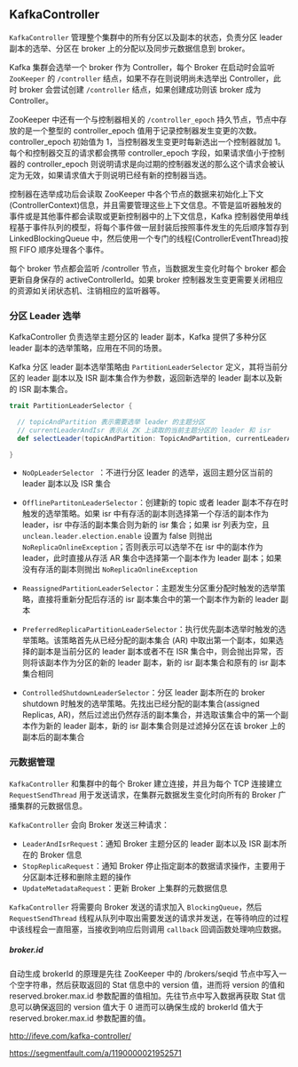 ## KafkaController

`KafkaController` 管理整个集群中的所有分区以及副本的状态，负责分区 leader 副本的选举、分区在 broker 上的分配以及同步元数据信息到 broker。

Kafka 集群会选举一个 broker 作为 Controller，每个 Broker 在启动时会监听 `ZooKeeper` 的 `/controller` 结点，如果不存在则说明尚未选举出 Controller，此时 broker 会尝试创建 `/controller` 结点，如果创建成功则该 broker 成为 Controller。


ZooKeeper 中还有一个与控制器相关的 `/controller_epoch` 持久节点，节点中存放的是一个整型的 controller_epoch 值用于记录控制器发生变更的次数。controller_epoch 初始值为 1，当控制器发生变更时每新选出一个控制器就加 1。每个和控制器交互的请求都会携带 controller_epoch 字段，如果请求值小于控制器的 controller_epoch 则说明请求是向过期的控制器发送的那么这个请求会被认定为无效，如果请求值大于则说明已经有新的控制器当选。

控制器在选举成功后会读取 ZooKeeper 中各个节点的数据来初始化上下文(ControllerContext)信息，并且需要管理这些上下文信息。不管是监听器触发的事件或是其他事件都会读取或更新控制器中的上下文信息，Kafka 控制器使用单线程基于事件队列的模型，将每个事件做一层封装后按照事件发生的先后顺序暂存到 LinkedBlockingQueue 中，然后使用一个专门的线程(ControllerEventThread)按照 FIFO 顺序处理各个事件。

每个 broker 节点都会监听 /controller 节点，当数据发生变化时每个 broker 都会更新自身保存的 activeControllerId。如果 broker 控制器发生变更需要关闭相应的资源如关闭状态机、注销相应的监听器等。

### 分区 Leader 选举

KafkaController 负责选举主题分区的 leader 副本，Kafka 提供了多种分区 leader 副本的选举策略，应用在不同的场景。

Kafka 分区 leader 副本选举策略由 `PartitionLeaderSelector` 定义，其将当前分区的 leader 副本以及 ISR 副本集合作为参数，返回新选举的 leader 副本以及新的 ISR 副本集合。

```scala
trait PartitionLeaderSelector {

  // topicAndPartition 表示需要选举 leader 的主题分区
  // currentLeaderAndIsr 表示从 ZK 上读取的当前主题分区的 leader 和 isr
  def selectLeader(topicAndPartition: TopicAndPartition, currentLeaderAndIsr: LeaderAndIsr): (LeaderAndIsr, Seq[Int])

}
```

- `NoOpLeaderSelector `：不进行分区 leader 的选举，返回主题分区当前的 leader 副本以及 ISR 集合

- `OfflinePartitonLeaderSelector`：创建新的 topic 或者 leader 副本不存在时触发的选举策略。如果 isr 中有存活的副本则选择第一个存活的副本作为 leader，isr 中存活的副本集合则为新的 isr 集合；如果 isr 列表为空，且 `unclean.leader.election.enable` 设置为 false 则抛出 `NoReplicaOnlineException`；否则表示可以选举不在 isr 中的副本作为 leader，此时直接从存活 AR 集合中选择第一个副本作为 leader 副本；如果没有存活的副本则抛出 `NoReplicaOnlineException`
- `ReassignedPartitionLeaderSelector`：主题发生分区重分配时触发的选举策略，直接将重新分配后存活的 isr 副本集合中的第一个副本作为新的 leader 副本
- `PreferredReplicaPartitionLeaderSelector`：执行优先副本选举时触发的选举策略。该策略首先从已经分配的副本集合 (AR) 中取出第一个副本，如果选择的副本是当前分区的 leader 副本或者不在 ISR 集合中，则会抛出异常，否则将该副本作为分区的新的 leader 副本，新的 isr 副本集合和原有的 isr 副本集合相同
- `ControlledShutdownLeaderSelector`：分区 leader 副本所在的 broker shutdown 时触发的选举策略。先找出已经分配的副本集合(assigned Replicas, AR)，然后过滤出仍然存活的副本集合，并选取该集合中的第一个副本作为新的 leader 副本，新的 isr 副本集合则是过滤掉分区在该 broker 上的副本后的副本集合

### 元数据管理

`KafkaController` 和集群中的每个 Broker 建立连接，并且为每个 TCP 连接建立 `RequestSendThread` 用于发送请求，在集群元数据发生变化时向所有的 Broker 广播集群的元数据信息。

`KafkaController` 会向 Broker 发送三种请求：

- `LeaderAndIsrRequest`：通知 Broker 主题分区的 leader 副本以及 ISR 副本所在的 Broker 信息
- `StopReplicaRequest`：通知 Broker 停止指定副本的数据请求操作，主要用于分区副本迁移和删除主题的操作
- `UpdateMetadataRequest`：更新 Broker 上集群的元数据信息

`KafkaController` 将需要向 Broker 发送的请求加入 `BlockingQueue`，然后 `RequestSendThread` 线程从队列中取出需要发送的请求并发送，在等待响应的过程中该线程会一直阻塞，当接收到响应后则调用 `callback` 回调函数处理响应数据。 

##### broker.id
自动生成 brokerId 的原理是先往 ZooKeeper 中的 /brokers/seqid 节点中写入一个空字符串，然后获取返回的 Stat 信息中的 version 值，进而将 version 的值和 reserved.broker.max.id 参数配置的值相加。先往节点中写入数据再获取 Stat 信息可以确保返回的 version 值大于 0 进而可以确保生成的 brokerId 值大于 reserved.broker.max.id 参数配置的值。



http://ifeve.com/kafka-controller/



https://segmentfault.com/a/1190000021952571